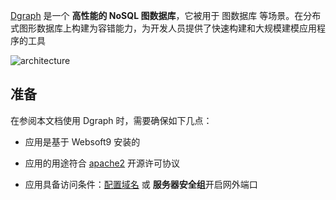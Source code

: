 [Dgraph](https://dgraph.io/) 是一个 **高性能的 NoSQL 图数据库**，它被用于 图数据库  等场景。在分布式图形数据库上构建为容错能力，为开发人员提供了快速构建和大规模建模应用程序的工具


![architecture](https://libs.websoft9.com/Websoft9/DocsPicture/zh/dgraph/dgraph-gui-websoft9.svg)


## 准备

在参阅本文档使用 Dgraph 时，需要确保如下几点：

- 应用是基于 Websoft9 安装的

- 应用的用途符合 [apache2](https://opensource.org/licenses/Apache-2.0) 开源许可协议

- 应用具备访问条件：[配置域名](./guide/appsetdomain) 或 **服务器安全组**开启网外端口